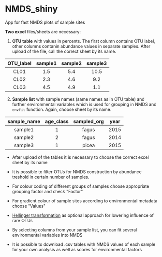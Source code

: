 # NMDS_shiny
App for fast NMDS plots of sample sites

**Two excel** files/sheets are necessary:

1. **OTU table** with values in percents. The first column contains OTU label, other columns contanin abundance values in separate samples. After upload of the file, call the correct sheet by its name. 

| OTU_label | sample1 |sample2 | sample3 | 
|:---------:|:-------:|:------:|:-------:| 
|    CL01     |  1.5     |    5.4  |    10.5  | 
|  CL02   |  2.3    |   4.6  |   9.2   | 
|    CL03     |   4.5    |  4.9   |     1.1   | 


2. **Sample list** with sample names (same names as in OTU table) and further environmental variables which is used for grouping in NMDS and `envfit` function. Again, choose sheet by its name.

| sample_name | age_class |sampled_org | year | 
|:---------:|:-------:|:------:|:-------:| 
|    sample1     |  1     |    fagus  |    2015  | 
|  sample2   |  2   |   fagus  | 2014     | 
|    sample3     |   1    |  picea   |     2015   | 

+ After upload of the tables it is necessary to choose the correct excel sheet by its name 

+ It is possible to filter OTUs for NMDS construction by abundance treshold in certain number of samples.

+ For colour coding of different groups of samples choose appropriate grouping factor and check "Factor"

+ For gradient colour of sample sites according to environmental metadata choose "Values"

+ [Hellinger transformation](http://mb3is.megx.net/gustame/reference/dissimilarity) as optional approach for lowering influence of rare OTUs

+ By selecting columns from your sample list, you can fit several environmental variables into NMDS

+ It is possible to download .csv tables with NMDS values of each sample for your own analysis as well as scores for environmental factors 
 
